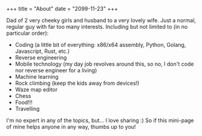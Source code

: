 +++
title = "About"
date = "2099-11-23"
+++

Dad of 2 very cheeky girls and husband to a very lovely wife.
Just a normal, regular guy with far too many interests. Including but not
limited to (in no particular order):

- Coding (a little bit of everything: x86/x64 assembly, Python, Golang,
  Javascript, Rust, etc.)
- Reverse engineering
- Mobile technology (my day job revolves around this, so no, I don't code nor
  reverse engineer for a living)
- Machine learning
- Rock climbing (keep the kids away from devices!)
- Waze map editor
- Chess
- Food!!!
- Travelling

I'm no expert in any of the topics, but... I love sharing :) So if this mini-page
of mine helps anyone in any way, thumbs up to you!
